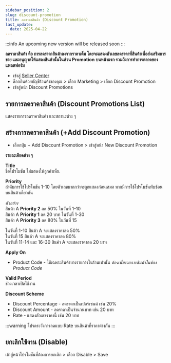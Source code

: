 ```yaml
---
sidebar_position: 2
slug: discount-promotion
title: ลดราคาสินค้า (Discount Promotion)
last_update:
  date: 2025-04-22
---
```


:::info
An upcoming new version will be released soon
:::

**ลดราคาสินค้า คือ การลดราคาสินค้าลงจากราคาเต็ม โดยจะแสดงตัวเลขลดราคาที่สินค้าเพื่อส่งเสริมการขาย และอนุญาตให้แสดงสินค้านั้นในส่วน Promotion บนหน้าแรก รวมถึงการทำการตลาดของแพลตฟอร์ม**

- เข้าสู่ [Seller Center](https://office.panich.co)
- ล็อกอินด้วยบัญชีร้านค้าของคุณ > เลือก Marketing > เลือก Discount Promotion
- เข้าสู่หน้า Discount Promotions

## รายการลดราคาสินค้า (Discount Promotions List) 
แสดงรายการลดราคาสินค้า และสถานะต่าง ๆ

## สร้างการลดราคาสินค้า (+Add Discount Promotion) 

- เลือกปุ่ม + Add Discount Promotion > เข้าสู่หน้า New Discount Promotion

**รายละเอียดต่าง ๆ** 

**Title**<br />
ชื่อโปรโมชัน ไม่แสดงให้ลูกค้าเห็น

**Priority**<br />
ลำดับการใช้โปรโมชัน 1-10 โดยตัวเลขมากกว่าจะถูกแสดงก่อนเสมอ หากมีการใช้โปรโมชันทับซ้อนบนสินค้าเดียวกัน

*ตัวอย่าง*<br />
สินค้า A **Priority 2** ลด 50% ในวันที่ 1-10<br /> 
สินค้า A **Priority 1** ลด 20 บาท ในวันที่ 1-30<br />
สินค้า A **Priority 3** ลด 80% ในวันที่ 15

ในวันที่ 1-10 สินค้า A จะแสดงราคาลด 50%<br />
ในวันที่ 15 สินค้า A จะแสดงราคาลด 80%<br />
ในวันที่ 11-14 และ 16-30 สินค้า A จะแสดงราคาลด 20 บาท

**Apply On**<br />
- Product Code - ใช้เฉพาะสินค้าบางรายการในร้านเท่านั้น *ต้องเพิ่มรายการสินค้าในช่อง Product Code*

**Valid Period**<br />
ช่วงเวลาเปิดใช้งาน

**Discount Scheme**<br />
- Discount Percentage - ลดราคาเป็นเปอร์เซนต์ เช่น 20% 
- Discount Amount - ลดราคาเป็นจำนวนบาท เช่น 20 บาท 
- Rate - แสดงตัวเลขราคานี้ เช่น 20 บาท

:::warning
โปรดระวังการลดแบบ Rate บนสินค้าที่ราคาต่างกัน 
:::

## ยกเลิกใช้งาน (Disable)
เข้าสู่หน้าโปรโมชันที่ต้องการยกเลิก > เลือก Disable > Save
